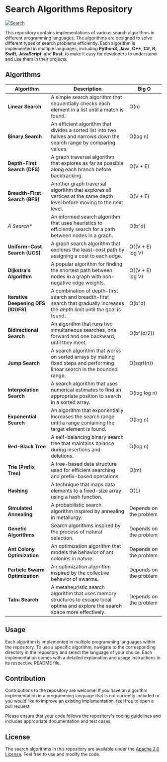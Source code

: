 # Search Algorithms Repository

[![Search](https://cdn.pixabay.com/animation/2022/08/06/11/57/11-57-26-645_512.gif)](https://github.com/mhuzaifadev/search-algorithms)


This repository contains implementations of various search algorithms in different programming languages. The algorithms are designed to solve different types of search problems efficiently. Each algorithm is implemented in multiple languages, including **Python3**, **Java**, **C++**, **C#**, **R**, **Swift**, **JavaScript**, and **Rust**, to make it easy for developers to understand and use them in their projects.

## Algorithms

| Algorithm                         | Description                                                                                                           | Big O     |
|-----------------------------------|-----------------------------------------------------------------------------------------------------------------------|-----------|
| **Linear Search**                     | A simple search algorithm that sequentially checks each element in a list until a match is found.                      | O(n)      |
| **Binary Search**                     | An efficient algorithm that divides a sorted list into two halves and narrows down the search range by comparing values.| O(log n)  |
| **Depth-First Search (DFS)**           | A graph traversal algorithm that explores as far as possible along each branch before backtracking.                    | O(V + E)  |
| **Breadth-First Search (BFS)**         | Another graph traversal algorithm that explores all vertices at the same depth level before moving to the next level.  | O(V + E)  |
| **A* Search**                         | An informed search algorithm that uses heuristics to efficiently search for a path between nodes in a graph.           | O(b^d)    |
| **Uniform-Cost Search (UCS)**          | A graph search algorithm that explores the least-cost path by assigning a cost to each edge.                           | O((V + E) log V) |
| **Dijkstra's Algorithm**              | A popular algorithm for finding the shortest path between nodes in a graph with non-negative edge weights.             | O((V + E) log V) |
| **Iterative Deepening DFS (IDDFS)**    | A combination of depth-first search and breadth-first search that gradually increases the depth limit until the goal is found. | O(b^d) |
| **Bidirectional Search**              | An algorithm that runs two simultaneous searches, one forward and one backward, until they meet.                      | O(b^(d/2)) |
| **Jump Search**                       | A search algorithm that works on sorted arrays by making fixed steps and performing linear search in the bounded range. | O(sqrt(n)) |
| **Interpolation Search**              | A search algorithm that uses numerical estimates to find an appropriate position to search in a sorted array.           | O(log log n) |
| **Exponential Search**                | An algorithm that exponentially increases the search range until a range containing the target element is found.        | O(log n)  |
| **Red-Black Tree**                    | A self-balancing binary search tree that maintains balance during insertions and deletions.                            | O(log n)  |
| **Trie (Prefix Tree)**                | A tree-based data structure used for efficient searching and prefix-based operations.                                  | O(m)      |
| **Hashing**                           | A technique that maps data elements to a fixed-size array using a hash function.                                       | O(1)      |
| **Simulated Annealing**               | A probabilistic search algorithm inspired by annealing in metallurgy.                                                  | Depends on the problem |
| **Genetic Algorithms**                | Search algorithms inspired by the process of natural selection.                                                         | Depends on the problem |
| **Ant Colony Optimization**           | An optimization algorithm that models the behavior of ant colonies in nature.                                          | Depends on the problem |
| **Particle Swarm Optimization**       | An optimization algorithm inspired by the collective behavior of swarms.                                               | Depends on the problem |
| **Tabu Search**                       | A metaheuristic search algorithm that uses memory structures to escape local optima and explore the search space more effectively. | Depends on the problem |


## Usage

Each algorithm is implemented in multiple programming languages within the repository. To use a specific algorithm, navigate to the corresponding directory in the repository and select the language of your choice. Each implementation comes with a detailed explanation and usage instructions in its respective README file.

## Contribution

Contributions to the repository are welcome! If you have an algorithm implementation in a programming language that is not currently included or you would like to improve an existing implementation, feel free to open a pull request.

Please ensure that your code follows the repository's coding guidelines and includes appropriate documentation and test cases.

## License

The search algorithms in this repository are available under the [Apache 2.0 License](LICENSE). Feel free to use and modify the code.
